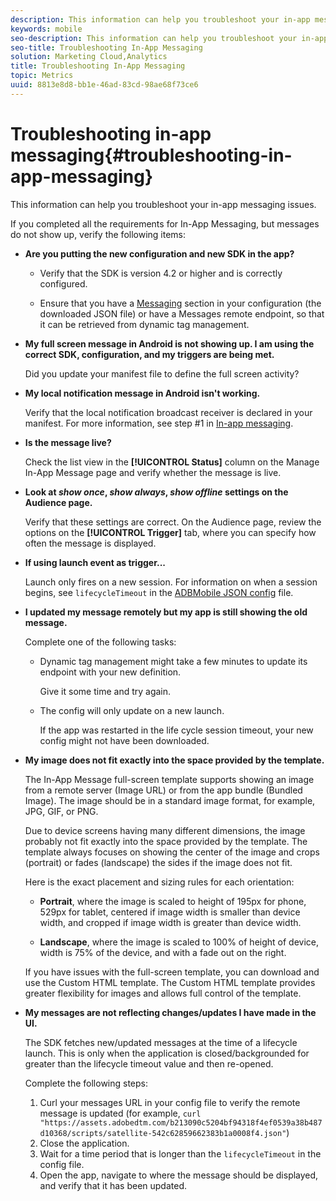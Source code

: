 ```yaml
---
description: This information can help you troubleshoot your in-app messaging issues.
keywords: mobile
seo-description: This information can help you troubleshoot your in-app messaging issues.
seo-title: Troubleshooting In-App Messaging
solution: Marketing Cloud,Analytics
title: Troubleshooting In-App Messaging
topic: Metrics
uuid: 8813e8d8-bb1e-46ad-83cd-98ae68f73ce6
---
```


# Troubleshooting in-app messaging{#troubleshooting-in-app-messaging}

This information can help you troubleshoot your in-app messaging issues.

 If you completed all the requirements for In-App Messaging, but messages do not show up, verify the following items: 

* **Are you putting the new configuration and new SDK in the app?**

  * Verify that the SDK is version 4.2 or higher and is correctly configured. 

  * Ensure that you have a [Messaging](/help/using/in-app-messaging/in-app-messaging.md) section in your configuration (the downloaded JSON file) or have a Messages remote endpoint, so that it can be retrieved from dynamic tag management.

* **My full screen message in Android is not showing up. I am using the correct SDK, configuration, and my triggers are being met.**

  Did you update your manifest file to define the full screen activity?

* **My local notification message in Android isn't working.**

  Verify that the local notification broadcast receiver is declared in your manifest. For more information, see step #1 in [In-app messaging](/help/android/messaging-main/messaging/messaging.md).

* **Is the message live?**

  Check the list view in the **[!UICONTROL Status]** column on the Manage In-App Message page and verify whether the message is live. 

* **Look at *show once*, *show always*, *show offline* settings on the Audience page.**

  Verify that these settings are correct. On the Audience page, review the options on the **[!UICONTROL Trigger]** tab, where you can specify how often the message is displayed.

* **If using launch event as trigger...**

  Launch only fires on a new session. For information on when a session begins, see `lifecycleTimeout` in the [ADBMobile JSON config](/help/ios/configuration/json-config/json-config.md) file.

* **I updated my message remotely but my app is still showing the old message.**

  Complete one of the following tasks: 

  * Dynamic tag management might take a few minutes to update its endpoint with your new definition. 
  
    Give it some time and try again. 

  * The config will only update on a new launch. 
  
    If the app was restarted in the life cycle session timeout, your new config might not have been downloaded.

* **My image does not fit exactly into the space provided by the template.**

  The In-App Message full-screen template supports showing an image from a remote server (Image URL) or from the app bundle (Bundled Image). The image should be in a standard image format, for example, JPG, GIF, or PNG. 
  
  Due to device screens having many different dimensions, the image probably not fit exactly into the space provided by the template. The template always focuses on showing the center of the image and crops (portrait) or fades (landscape) the sides if the image does not fit. 
  
  Here is the exact placement and sizing rules for each orientation: 
  
  * **Portrait**, where the image is scaled to height of 195px for phone, 529px for tablet, centered if image width is smaller than device width, and cropped if image width is greater than device width. 

  * **Landscape**, where the image is scaled to 100% of height of device, width is 75% of the device, and with a fade out on the right.
  
  If you have issues with the full-screen template, you can download and use the Custom HTML template. The Custom HTML template provides greater flexibility for images and allows full control of the template.

* **My messages are not reflecting changes/updates I have made in the UI.**

  The SDK fetches new/updated messages at the time of a lifecycle launch. This is only when the application is closed/backgrounded for greater than the lifecycle timeout value and then re-opened. 

  Complete the following steps: 

  1. Curl your messages URL in your config file to verify the remote message is updated (for example, `curl "https://assets.adobedtm.com/b213090c5204bf94318f4ef0539a38b487d10368/scripts/satellite-542c62859662383b1a0008f4.json"`) 
  1. Close the application.  
  1. Wait for a time period that is longer than the `lifecycleTimeout` in the config file. 
  1. Open the app, navigate to where the message should be displayed, and verify that it has been updated.